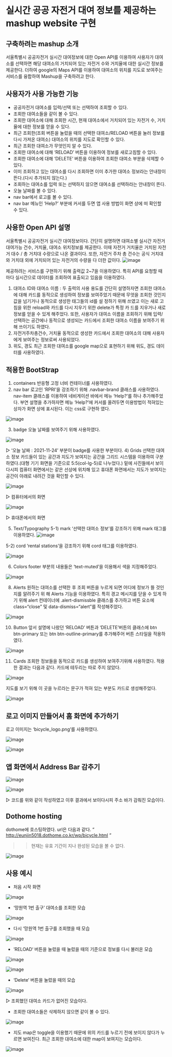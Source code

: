 # 실시간 공공 자전거 대여 정보를 제공하는 mashup website 구현

## 구축하려는 mashup 소개
  서울특별시 공공자전거 실시간 대여정보에 대한 Open API를 이용하여 사용자가 대여소를 선택하면 해당 대여소의 거치되어 있는 자전거 수와 거치율에 대한 실시간 정보를 제공한다.
 더하여 google의 Maps API를 이용하여 대여소의 위치를 지도로 보여주는 서비스를 융합하여 Mashup을 구축하려고 한다. 

## 사용자가 사용 가능한 기능

- 공공자전거 대여소를 입력/선택 또는 선택하여 조회할 수 있다.
- 조회한 대여소들을 같이 볼 수 있다.
- 조회한 대여소에 대해 조회한 시간, 현재 대여소에서 거치되어 있는 자전거 수, 거치율에 대한 정보를 얻을 수 있다.
- 최근 조회한(조회 버튼을 눌렀을 때의 선택한 대여소/RELOAD 버튼을 눌러 정보를 다시 가져온 대여소) 대여소의 위치를 지도로 확인할 수 있다.
- 최근 조회한 대여소가 무엇인지 알 수 있다.
- 조회한 대여소에 대해 ‘RELOAD’ 버튼을 이용하여 정보를 새로고침할 수 있다.
- 조회한 대여소에 대해 ‘DELETE’ 버튼을 이용하여 조회한 대여소 부분을 삭제할 수 있다.
- 이미 조회하고 있는 대여소를 다시 조회하면 이미 추가한 대여소 정보라는 안내창이 뜬다.(다시 추가되지 않는다.)
- 조회하는 대여소를 입력 또는 선택하지 않으면 대여소를 선택하라는 안내창이 뜬다.
- 오늘 날짜를 볼 수 있다.
- nav bar에서 로고를 볼 수 있다.
- nav bar 메뉴인 ‘Help?’ 부분에 커서를 두면 앱 사용 방법이 화면 상에 떠 확인할 수 있다.

## 사용한 Open API 설명
 서울특별시 공공자전거 실시간 대여정보이다. 간단히 설명하면 대여소별 실시간 자전거 대여가능 건수, 거치율, 대여소 위치정보를 제공한다. 이때 자전거 거치율은 거치된 자전거 대수 / 총 거치대 수량으로 나온 결과이다. 또한, 자전거 주차 총 건수는 공식 거치대와 거치대 외에 거치되어 있는 자전거의 수량을 다 더한 값이다.
![image](https://github.com/jeoneunjin/mashup-web-project/assets/67683170/57412dfa-64a2-475c-8372-f0d3895819cc)

제공하려는 서비스를 구현하기 위해 출력값 2~7을 이용하였다. 특히 API를 요청할 때 마다 실시간으로 데이터를 조회하여 표출되고 있음을 이용하였다.

1) 대여소 ID와 대여소 이름 : 
 	 두 출력의 사용 용도를 간단히 설명하자면 조회한 대여소에 대해 카드를 동적으로 생성하여 정보를 보여주었기 때문에 무엇을 조회한 것인지 값을 넘기거나 동적으로 생성한 태그들의 id를 설		정하기 위해 쓰였고 이는 새로 고침을 위한 reload와 카드를 다시 지우기 위한 delete가 특정 카		드를 지우거나 새로 정보를 얻을 수 있게 해주었다. 또한, 사용자가 대여소 이름을 조회하기 위해 	입력/선택하는 공간에나 동적으로 생성되는 카드에서 조회한 대여소 이름을 보여주기 위해 쓰이기도 하였다. 
2) 자전거주차총건수, 거치율
	동적으로 생성한 카드에서 조회한 대여소의 대해 사용자에게 보여주는 정보로써 사용되었다.
3) 위도, 경도
	최근 조회한 대여소를 google map으로 표현하기 위해 위도, 경도 데이터를 사용하였다.

## 적용한 BootStrap
1) containers
	반응형 고정 너비 컨테이너를 사용하였다.
2) nav bar
	 로고인 ‘RPRI’을 강조하기 위해 .navbar-brand 클래스를 사용하였다. nav-item 클래스를 이용하여 네비게이션 바에서 메뉴 ‘Help?’를 하나 추가해주었다. 부연 설명을 추가하자면 메뉴 		‘Help?’에 커서를 올려두면 이용방법이 적혀있는 상자가 화면 상에 표시된다. 이는 css로 구현하		였다. 
	
 ![image](https://github.com/jeoneunjin/mashup-web-project/assets/67683170/044c01c2-4b26-4851-9bcb-d90d827b80fc)

3) badge
	오늘 날짜를 보여주기 위해 사용하였다. 

 ![image](https://github.com/jeoneunjin/mashup-web-project/assets/67683170/390d7911-16f6-46e8-a172-651e21186368)

▷ ‘오늘 날짜 : 2021-11-24’ 부분이 badge를 사용한 부분이다.
4) Grids
	선택한 대여소 정보 카드들이 있는 공간과 지도가 보여지는 공간을 그리드 시스템을 이용하여 구분하였다.(대형 기기 화면을 기준으로 5:5(col-lg-5)로 나누었다.)
	 밑에 사진들에서 보이다시피 컴퓨터 화면에서는 같은 선상에 위치해 있고 휴대폰 화면에서는 지도가 보여지는 공간이 아래로 내려간 것을 확인할 수 있다.

 ![image](https://github.com/jeoneunjin/mashup-web-project/assets/67683170/5bd14beb-84ea-4cc3-ab8d-e61ea7a451ee)

 ▷ 컴퓨터에서의 화면

 ![image](https://github.com/jeoneunjin/mashup-web-project/assets/67683170/d4b8a484-7a30-473b-b979-8eeaaaf67b94)

 ▷ 휴대폰에서의 화면

5) Text/Typography
5-1) mark
	‘선택한 대여소 정보’를 강조하기 위해 mark 태그를 이용하였다.
	![image](https://github.com/jeoneunjin/mashup-web-project/assets/67683170/f2d60a62-8f84-407b-aee5-c57b0cbc3736)

5-2) cord
	‘rental stations’을 강조하기 위해 cord 태그를 이용하였다.
  
  ![image](https://github.com/jeoneunjin/mashup-web-project/assets/67683170/49788ef2-8913-4a82-976f-8bc5d5802a4b)

6) Colors 
	footer 부분의 내용들은 ‘text-muted’을 이용해서 색을 지정해주었다.

  ![image](https://github.com/jeoneunjin/mashup-web-project/assets/67683170/c50400a6-0ecd-40d5-8ff3-287d8a934b22)

8) Alerts
	 원하는 대여소를 선택한 후 조회 버튼을 누르게 되면 어디에 정보가 뜰 것인지를 알려주기 위		해 Alerts 기능을 이용하였다. 특히 경고 메시지를 닫을 수 있게 하기 위해 alert 컨테이너에 .alert-dismissble 클래스를 추가하고 버튼 요소에 class=“close” 및 data-dismiss=“alert”를 작성해주었다.

  ![image](https://github.com/jeoneunjin/mashup-web-project/assets/67683170/7152f199-a587-4ffe-aca4-d87b129a5e2f)

10) Button 
	 앞서 설명에 나왔던 ‘RELOAD’ 버튼과 ‘DELETE’버튼의 클래스에 btn btn-primary 또는 btn 		btn-outline-primary를 추가해주어 버튼 스타일을 적용하였다.

  ![image](https://github.com/jeoneunjin/mashup-web-project/assets/67683170/287695a4-8149-4ecc-8b52-ac2e52f60299)

11) Cards
	 조회한 정보들을 동적으로 카드를 생성하여 보여주기위해 사용하였다. 적용한 결과는 다음과 같다. 카드에 테두리는 따로 주지 않았다.

  ![image](https://github.com/jeoneunjin/mashup-web-project/assets/67683170/0c34f473-5dbd-4682-b6d9-4d4852ab736a)

 지도를 보기 위해 이 곳을 누르라는 문구가 적혀 있는 부분도 카드로 생성해주었다.

  ![image](https://github.com/jeoneunjin/mashup-web-project/assets/67683170/80e611ed-2cdd-4e84-a4b6-2dcb0ab19759)

## 로고 이미지 만들어서 홈 화면에 추가하기 
로고 이미지는 ‘bicycle_logo.png’를 사용하였다.

  ![image](https://github.com/jeoneunjin/mashup-web-project/assets/67683170/96f8edf1-ca13-49a1-9e22-7b5883be676b)

  ![image](https://github.com/jeoneunjin/mashup-web-project/assets/67683170/a9884103-23d1-4a4a-9a8b-80f112078b16)

## 앱 화면에서 Address Bar 감추기

  ![image](https://github.com/jeoneunjin/mashup-web-project/assets/67683170/8eb579fa-17c4-4ad2-a79f-f4333f38b9aa)

  ![image](https://github.com/jeoneunjin/mashup-web-project/assets/67683170/1b232d4c-13fe-4be2-b50b-5b35225af7d8)

▷ 코드를 위와 같이 작성하였고 이후 결과에서 보이다시피 주소 바가 감춰진 모습이다.

## Dothome hosting
dothome에 호스팅하였다. url은 다음과 같다.
“ http://eunjin5018.dothome.co.kr/wp/bicycle.html ”
>> 현재는 유효 기간이 지나 완성된 모습을 볼 수 없다.

![image](https://github.com/jeoneunjin/mashup-web-project/assets/67683170/f9ab1a8c-d745-4369-bfe9-62635b73a8bd)

## 사용 예시
* 처음 시작 화면

![image](https://github.com/jeoneunjin/mashup-web-project/assets/67683170/5f163756-a99e-47a9-85f0-c433a338ee2c)

* ‘망원역 1번 출구’ 대여소를 조회한 모습 

![image](https://github.com/jeoneunjin/mashup-web-project/assets/67683170/0fe5a854-3043-4ac8-b1ba-014c6644e0e3)

* 다시 ‘망원역 1번 출구를 조회했을 때 모습

![image](https://github.com/jeoneunjin/mashup-web-project/assets/67683170/541968bf-63c7-4ba2-83d6-f17af940c64a)

* ’RELOAD‘ 버튼을 눌렀을 때 눌렀을 때의 기준으로 정보를 다시 불러온 모습

![image](https://github.com/jeoneunjin/mashup-web-project/assets/67683170/bb3269cf-9dc0-4b2f-8b7d-9ec1d4c188df)

![image](https://github.com/jeoneunjin/mashup-web-project/assets/67683170/dbc1e648-a1b4-4332-9a03-d0ff0a45fd1d)

* ‘Delete’ 버튼을 눌렀을 때의 모습

![image](https://github.com/jeoneunjin/mashup-web-project/assets/67683170/3aca4fe9-91ed-48bd-b25e-ebdec3bbc4ec)

 ▷ 조회했던 대여소 카드가 없어진 모습이다.

* 조회한 대여소들은 삭제하지 않으면 같이 볼 수 있다.

![image](https://github.com/jeoneunjin/mashup-web-project/assets/67683170/a8be4166-f596-47d4-9904-5309ba9eba2e)

* 지도 map은 toggle을 이용했기 때문에 위의 카드를 누르기 전에 보이지 않다가 누르면 보여진다. 최근 조회한 대여소에 대한 map이 보여지는 모습이다.

![image](https://github.com/jeoneunjin/mashup-web-project/assets/67683170/c9c5c552-f049-45bd-91f4-59cce3290fd3)



